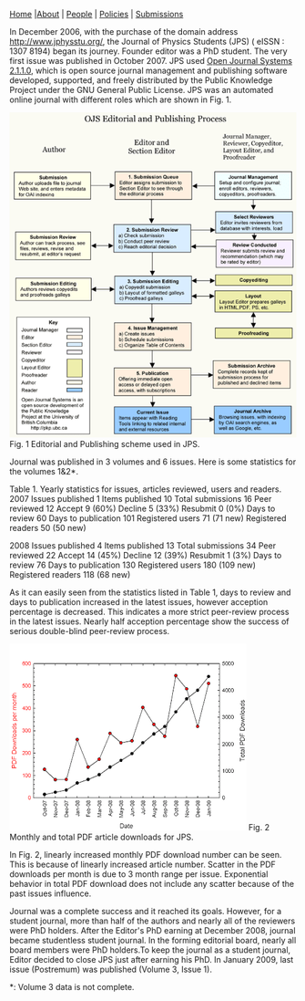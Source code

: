 [Home](index.md) |[About](about.md) | [People](people.md) | [Policies](policies.md) | [Submissions](submissions.md) 

In December 2006, with the purchase of the domain address http://www.jphysstu.org/, the Journal of Physics Students (JPS) ( eISSN : 1307 8194) began its journey. Founder editor was a PhD student. The very first issue was published in October 2007. JPS used [Open Journal Systems 2.1.1.0](http://pkp.sfu.ca/ojs/), which is open source journal management and publishing software developed, supported, and freely distributed by the Public Knowledge Project under the GNU General Public License. JPS was an automated online journal with different roles which are shown in Fig. 1.

![Image](images/edprocesslarge.png)
Fig. 1 Editorial and Publishing scheme used in JPS.

Journal was published in 3 volumes and 6 issues. Here is some statistics for the volumes 1&2*. 


Table 1. Yearly statistics for issues, articles reviewed, users and readers.
2007
Issues published             1
Items published              10
Total submissions           16
Peer reviewed 12
Accept               9 (60%)
Decline              5 (33%)
Resubmit          0 (0%)
Days to review               60
Days to publication       101
Registered users             71 (71 new)
Registered readers        50 (50 new)

2008
Issues published             4
Items published              13
Total submissions           34
Peer reviewed 22
Accept               14 (45%)
Decline              12 (39%)
Resubmit          1 (3%)
Days to review               76
Days to publication       130
Registered users             180 (109 new)
Registered readers        118 (68 new)

As it can easily seen from the statistics listed in Table 1, days to review and days to publication increased in the latest issues, however acception percentage is decreased. This indicates a more strict peer-review process in the latest issues. Nearly half acception percentage show the success of serious double-blind peer-review process.

![Image](images/stat.gif)
Fig. 2 Monthly and total PDF article downloads for JPS.

In Fig. 2, linearly increased monthly PDF download number can be seen. This is because of linearly increased article number. Scatter in the PDF downloads per month is due to 3 month range per issue. Exponential behavior in total PDF download does not include any scatter because of the past issues influence. 

Journal was a complete success and it reached its goals. However, for a student journal, more than half of the authors and nearly all of the reviewers were PhD holders. After the Editor's PhD earning at December 2008, journal became studentless student journal. In the forming editorial board, nearly all board members were PhD holders.To keep the journal as a student journal, Editor decided to close JPS just after earning his PhD. In January 2009, last issue (Postremum) was published (Volume 3, Issue 1).

*: Volume 3 data is not complete.
